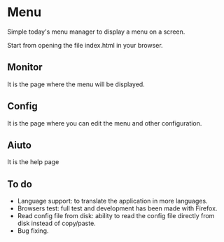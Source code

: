 Menu
====

Simple today's menu manager to display a menu on a screen.

Start from opening the file index.html in your browser.

Monitor
-------

It is the page where the menu will be displayed.

Config
------

It is the page where you can edit the menu and other configuration.

Aiuto
-----

It is the help page

To do
-----

* Language support: to translate the application in more languages.
* Browsers test: full test and development has been made with Firefox.
* Read config file from disk: ability to read the config file directly from disk instead of copy/paste.
* Bug fixing.